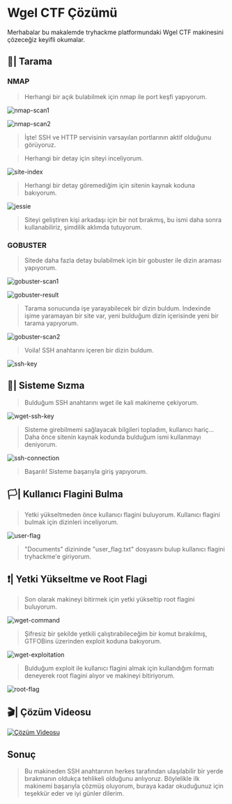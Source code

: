 # Wgel CTF Çözümü

Merhabalar bu makalemde tryhackme platformundaki Wgel CTF makinesini çözeceğiz keyifli okumalar.

## 🔎| Tarama

### NMAP

> Herhangi bir açık bulabilmek için nmap ile port keşfi yapıyorum.

![nmap-scan1](https://i.imgur.com/wNL7WEK.png "Nmap araması")

![nmap-scan2](https://i.imgur.com/8dKFEzn.png "Tarama sonucu")

> İşte! SSH ve HTTP servisinin varsayılan portlarının aktif olduğunu görüyoruz.


> Herhangi bir detay için siteyi inceliyorum.

![site-index](https://i.imgur.com/dNd7s6T.png "Site indexi")

> Herhangi bir detay göremediğim için sitenin kaynak koduna bakıyorum.

![jessie](https://i.imgur.com/fXECegL.png "Jessie")

> Siteyi geliştiren kişi arkadaşı için bir not bırakmış, bu ismi daha sonra kullanabiliriz, şimdilik aklımda tutuyorum.
### GOBUSTER

> Sitede daha fazla detay bulabilmek için bir gobuster ile dizin araması yapıyorum.

![gobuster-scan1](https://i.imgur.com/Zcj4QdJ.png "Gobuster taraması")

![gobuster-result](https://i.imgur.com/xNcPZ5d.png "Tarama sonuçları")

> Tarama sonucunda işe yarayabilecek bir dizin buldum. 
> Indexinde işime yaramayan bir site var, yeni bulduğum dizin içerisinde yeni bir tarama yapıyorum.

![gobuster-scan2](https://i.imgur.com/NFVFODf.png "2.tarama ve sonuçları")

> Voila! SSH anahtarını içeren bir dizin buldum.

![ssh-key](https://i.imgur.com/GhQYyKJ.png "SSH anahtarı")


## 🥷| Sisteme Sızma

> Bulduğum SSH anahtarını wget ile kali makineme çekiyorum.

![wget-ssh-key](https://i.imgur.com/TpZ2Xl7.png "SSH anahtarını indiriyorum")

> Sisteme girebilmemi sağlayacak bilgileri topladım, kullanıcı hariç... Daha önce sitenin kaynak kodunda bulduğum ismi kullanmayı deniyorum.

![ssh-connection](https://i.imgur.com/FXp6voc.png "Sisteme giriş")

> Başarılı! Sisteme başarıyla giriş yapıyorum.

## 🏳️| Kullanıcı Flagini Bulma
> Yetki yükseltmeden önce kullanıcı flagini buluyorum.
> Kullanıcı flagini bulmak için dizinleri inceliyorum.

![user-flag](https://i.imgur.com/S2pQ6GP.png "Kullanıcı flagi")

> "Documents" dizininde "user_flag.txt" dosyasını bulup kullanıcı flagini tryhackme'e giriyorum.

## ❗| Yetki Yükseltme ve Root Flagi
> Son olarak makineyi bitirmek için yetki yükseltip root flagini buluyorum.

![wget-command](https://i.imgur.com/LOnMBqj.png "Açıklı komut")

> Şifresiz bir şekilde yetkili çalıştırabileceğim bir komut bırakılmış, GTFOBins üzerinden exploit koduna bakıyorum.

![wget-exploitation](https://i.imgur.com/UuUCSs4.png "Yetki yükseltme kodu")

> Bulduğum exploit ile kullanıcı flagini almak için kullandığım formatı deneyerek root flagini alıyor ve makineyi bitiriyorum.

![root-flag](https://i.imgur.com/RPj3I2Z.png "Root flagi")

## 🎬| Çözüm Videosu

[![Çözüm Videosu](https://img.youtube.com/vi/mkvKyMeqorc/0.jpg)](https://www.youtube.com/watch?v=mkvKyMeqorc)

## Sonuç
> Bu makineden SSH anahtarının herkes tarafından ulaşılabilir bir yerde bırakmanın oldukça tehlikeli olduğunu anlıyoruz.
> Böylelikle ilk makinemi başarıyla çözmüş oluyorum, buraya kadar okuduğunuz için teşekkür eder ve iyi günler dilerim.
